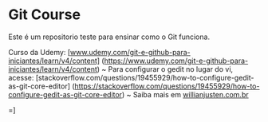 # Git Course 

Este é um repositorio teste para ensinar como o Git funciona.

Curso da Udemy: [www.udemy.com/git-e-github-para-iniciantes/learn/v4/content] (https://www.udemy.com/git-e-github-para-iniciantes/learn/v4/content)
~
Para configurar o gedit no lugar do vi, acesse: [stackoverflow.com/questions/19455929/how-to-configure-gedit-as-git-core-editor] (https://stackoverflow.com/questions/19455929/how-to-configure-gedit-as-git-core-editor)
~
Saiba mais em [willianjusten.com.br](http://willianjusten.com.br)
 
=]

